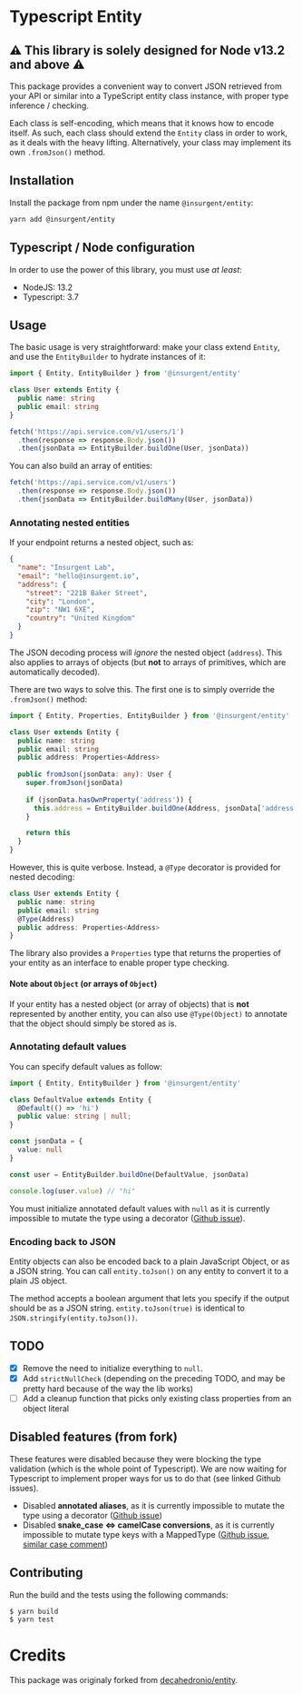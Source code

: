 # Typescript Entity

## :warning: **This library is solely designed for Node v13.2 and above** :warning:

This package provides a convenient way to convert JSON retrieved from your API or similar into a TypeScript entity class instance, with proper type inference / checking.

Each class is self-encoding, which means that it knows how to encode itself. As such, each class should extend the `Entity` class in order to work, as it deals with the heavy lifting. Alternatively, your class may implement its own `.fromJson()` method.


## Installation
Install the package from npm under the name `@insurgent/entity`:
```bash
yarn add @insurgent/entity
```


## Typescript / Node configuration
In order to use the power of this library, you must use *at least*:
- NodeJS: 13.2
- Typescript: 3.7


## Usage
The basic usage is very straightforward: make your class extend `Entity`, and use the `EntityBuilder` to hydrate instances of it:

```typescript
import { Entity, EntityBuilder } from '@insurgent/entity'

class User extends Entity {
  public name: string
  public email: string
}

fetch('https://api.service.com/v1/users/1')
  .then(response => response.Body.json())
  .then(jsonData => EntityBuilder.buildOne(User, jsonData))
```

You can also build an array of entities:

```typescript
fetch('https://api.service.com/v1/users')
  .then(response => response.Body.json())
  .then(jsonData => EntityBuilder.buildMany(User, jsonData))
```


### Annotating nested entities

If your endpoint returns a nested object, such as:
```json
{
  "name": "Insurgent Lab",
  "email": "hello@insurgent.io",
  "address": {
    "street": "221B Baker Street",
    "city": "London",
    "zip": "NW1 6XE",
    "country": "United Kingdom"
  }
}
```
The JSON decoding process will _ignore_ the nested object (`address`). This also applies to arrays of objects (but **not** to arrays of primitives, which are automatically decoded).

There are two ways to solve this. The first one is to simply override the `.fromJson()` method:
```typescript
import { Entity, Properties, EntityBuilder } from '@insurgent/entity'

class User extends Entity {
  public name: string
  public email: string
  public address: Properties<Address>
  
  public fromJson(jsonData: any): User {
    super.fromJson(jsonData)
  
    if (jsonData.hasOwnProperty('address')) {
      this.address = EntityBuilder.buildOne(Address, jsonData['address'])
    }

    return this
  }
}
```

However, this is quite verbose. Instead, a `@Type` decorator is provided for nested decoding:

```typescript
class User extends Entity {
  public name: string
  public email: string
  @Type(Address)
  public address: Properties<Address>
}
```

The library also provides a `Properties` type that returns the properties of your entity as an interface to enable proper type checking.

#### Note about `Object` (or arrays of `Object`)
If your entity has a nested object (or array of objects) that is **not** represented by another entity, you can also use `@Type(Object)` to annotate that the object should simply be stored as is.


### Annotating default values

You can specify default values as follow:
```typescript
import { Entity, EntityBuilder } from '@insurgent/entity'

class DefaultValue extends Entity {
  @Default(() => 'hi')
  public value: string | null;
}

const jsonData = {
  value: null
}

const user = EntityBuilder.buildOne(DefaultValue, jsonData)

console.log(user.value) // "hi"
```
You must initialize annotated default values with `null` as it is currently impossible to mutate the type using a decorator ([Github issue](https://github.com/Microsoft/TypeScript/issues/4881)).


### Encoding back to JSON

Entity objects can also be encoded back to a plain JavaScript Object, or as a JSON string. You can call `entity.toJson()` on any entity to convert it to a plain JS object.

The method accepts a boolean argument that lets you specify if the output should be as a JSON string. `entity.toJson(true)` is identical to `JSON.stringify(entity.toJson())`.


## TODO
- [x] Remove the need to initialize everything to `null`.
- [x] Add `strictNullCheck` (depending on the preceding TODO, and may be pretty hard because of the way the lib works)
- [ ] Add a cleanup function that picks only existing class properties from an object literal

## Disabled features (from fork)
These features were disabled because they were blocking the type validation (which is the whole point of Typescript).
We are now waiting for Typescript to implement proper ways for us to do that (see linked Github issues).
- Disabled **annotated aliases**, as it is currently impossible to mutate the type using a decorator ([Github issue](https://github.com/Microsoft/TypeScript/issues/4881))
- Disabled **snake_case <=> camelCase conversions**, as it is currently impossible to mutate type keys with a MappedType ([Github issue](https://github.com/Microsoft/TypeScript/issues/12754), [similar case comment](https://github.com/Microsoft/TypeScript/issues/12754#issuecomment-517435342))


## Contributing

Run the build and the tests using the following commands:

```
$ yarn build
$ yarn test
```


# Credits

This package was originaly forked from [decahedronio/entity](https://github.com/decahedronio/entity).